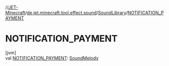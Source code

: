 //[JET-Minecraft](../../../index.md)/[de.jet.minecraft.tool.effect.sound](../index.md)/[SoundLibrary](index.md)/[NOTIFICATION_PAYMENT](-n-o-t-i-f-i-c-a-t-i-o-n_-p-a-y-m-e-n-t.md)

# NOTIFICATION_PAYMENT

[jvm]\
val [NOTIFICATION_PAYMENT](-n-o-t-i-f-i-c-a-t-i-o-n_-p-a-y-m-e-n-t.md): [SoundMelody](../-sound-melody/index.md)

